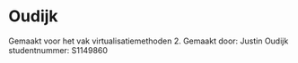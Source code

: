 # Oudijk
Gemaakt voor het vak virtualisatiemethoden 2.
Gemaakt door: Justin Oudijk
studentnummer: S1149860
